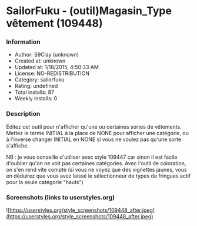 # SailorFuku - (outil)Magasin_Type vêtement (109448)

### Information
- Author: S9Clay (unknown)
- Created at: unknown
- Updated at: 1/18/2015, 4:50:33 AM
- License: NO-REDISTRIBUTION
- Category: sailorfuku
- Rating: undefined
- Total installs: 87
- Weekly installs: 0


### Description
Éditez cet outil pour n'afficher qu'une ou certaines sortes de vêtements. Mettez le terme INITIAL à la place de NONE pour afficher une catégorie, ou à l'inverse changer INITIAL en NONE si vous ne voulez pas qu'une sorte s'affiche.

NB : je vous conseille d'utiliser avec style 109447 car sinon il est facile d'oublier qu'on ne voit pas certaines catégories. Avec l'outil de coloration, on s'en rend vite compte (si vous ne voyez que des vignettes jaunes, vous en déduirez que vous avez laissé le sélectionneur de types de fringues actif pour la seule catégorie "hauts")


### Screenshots (links to userstyles.org)
![https://userstyles.org/style_screenshots/109448_after.jpeg](https://userstyles.org/style_screenshots/109448_after.jpeg)


